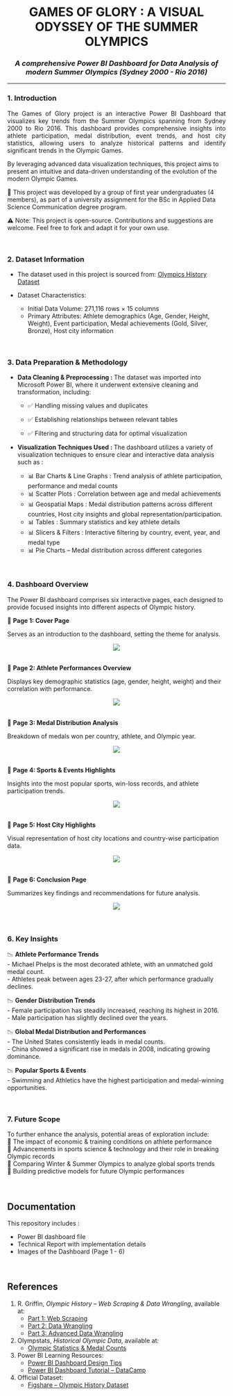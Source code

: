 <h1 align="center"> <b>GAMES OF GLORY : A VISUAL ODYSSEY OF THE SUMMER OLYMPICS</b> </h1>

<h3 align="center"> <b><i> A comprehensive Power BI Dashboard for  Data Analysis of modern Summer Olympics (Sydney 2000 - Rio 2016)  </i></b> </h3>

<hr>

### 1. Introduction 
<p align="justify">The Games of Glory project is an interactive Power BI Dashboard that visualizes key trends from the Summer Olympics spanning from Sydney 2000 to Rio 2016. This dashboard provides comprehensive insights into athlete participation, medal distribution, event trends, and host city statistics, allowing users to analyze historical patterns and identify significant trends in the Olympic Games.

By leveraging advanced data visualization techniques, this project aims to present an intuitive and data-driven understanding of the evolution of the modern Olympic Games.</p>

<p>🤝 This project was developed by a group of first year undergraduates (4 members), as part of a university assignment for the BSc in Applied Data Science Communication degree program.</p>
<p>⚠️ Note: This project is open-source. Contributions and suggestions are welcome. Feel free to fork and adapt it for your own use. </p>
<br>

### 2. Dataset Information
* The dataset used in this project is sourced from: <a href="https://figshare.com/articles/dataset/Olympic_history_longitudinal_data_scraped_from_www_sports-reference_com/6121274?file=11693840"> Olympics History Dataset </a>

* Dataset Characteristics:
    - Initial Data Volume: 271,116 rows × 15 columns
    - Primary Attributes: Athlete demographics (Age, Gender, Height, Weight), Event participation, Medal achievements (Gold, Silver, Bronze), Host city information

<br>
 
### 3. Data Preparation & Methodology

* <b>Data Cleaning & Preprocessing : </b>
  The dataset was imported into Microsoft Power BI, where it underwent extensive cleaning and transformation, including:
    - ✅ Handling missing values and duplicates</p>
    - ✅ Establishing relationships between relevant tables</p>
    - ✅ Filtering and structuring data for optimal visualization</p>

* <b>Visualization Techniques Used : </b>
  The dashboard utilizes a variety of visualization techniques to ensure clear and interactive data analysis such as :
    - 📊 Bar Charts & Line Graphs : Trend analysis of athlete participation, performance and medal counts
    - 📊 Scatter Plots : Correlation between age and medal achievements
    - 📊 Geospatial Maps : Medal distribution patterns across different countries, Host city insights and global representation/participation.
    - 📊 Tables : Summary statistics and key athlete details
    - 📊 Slicers & Filters : Interactive filtering by country, event, year, and medal type
    - 📊 Pie Charts – Medal distribution across different categories

<br>

### 4. Dashboard Overview
The Power BI dashboard comprises six interactive pages, each designed to provide focused insights into different aspects of Olympic history.

📌 <b>Page 1: Cover Page</b>
<p>Serves as an introduction to the dashboard, setting the theme for analysis.</p>
<div align="center">
  <img src = "Dashboard - Page 1.png" />
</div>
<br>

📌 <b>Page 2: Athlete Performances Overview</b>
<p>Displays key demographic statistics (age, gender, height, weight) and their correlation with performance.</p>
<div align="center">
  <img src = "Dashboard - Page 2.png" />
</div>
<br>

📌 <b>Page 3: Medal Distribution Analysis</b>
<p>Breakdown of medals won per country, athlete, and Olympic year.</p>
<div align="center">
  <img src = "Dashboard - Page 3.png" />
</div>
<br>

📌 <b>Page 4: Sports & Events Highlights</b> 
<p>Insights into the most popular sports, win-loss records, and athlete participation trends.</p>
<div align="center">
  <img src = "Dashboard - Page 4.png" />
</div>
<br>

📌 <b>Page 5: Host City Highlights</b> 
<p>Visual representation of host city locations and country-wise participation data.</p>
<div align="center">
  <img src = "Dashboard - Page 5.png" />
</div>
<br>

📌 <b>Page 6: Conclusion Page </b>
<p>Summarizes key findings and recommendations for future analysis. </p>
<div align="center">
  <img src = "Dashboard - Page 6.png" />
</div>
<br>

<br> 

### 6. Key Insights

<p> 📉 <b> Athlete Performance Trends </b>
<br> - Michael Phelps is the most decorated athlete, with an unmatched gold medal count.
<br> - Athletes peak between ages 23-27, after which performance gradually declines.</p>

<p> 📉 <b> Gender Distribution Trends </b>
<br> - Female participation has steadily increased, reaching its highest in 2016.
<br> - Male participation has slightly declined over the years.</p>

<p> 📉 <b> Global Medal Distribution and Performances </b>
<br> - The United States consistently leads in medal counts.
<br> - China showed a significant rise in medals in 2008, indicating growing dominance.</p>

<p> 📉 <b> Popular Sports & Events </b>
<br> - Swimming and Athletics have the highest participation and medal-winning opportunities.</p>

<br>

### 7. Future Scope
<p>To further enhance the analysis, potential areas of exploration include:
<br>📌 The impact of economic & training conditions on athlete performance
<br>📌 Advancements in sports science & technology and their role in breaking Olympic records
<br>📌 Comparing Winter & Summer Olympics to analyze global sports trends
<br>📌 Building predictive models for future Olympic performances</p>

<br>

## Documentation
This repository includes :
- Power BI dashboard file
- Technical Report with implementation details
- Images of the Dashboard (Page 1 - 6)

<br> 

## References
 
1. R. Griffin, *Olympic History – Web Scraping & Data Wrangling*, available at:  
   - [Part 1: Web Scraping](https://rgriff23.github.io/2018/05/27/olympic-history-1-web-scraping.html)  
   - [Part 2: Data Wrangling](https://rgriff23.github.io/2018/05/28/olympic-history-2-data-wrangling-1.html)  
   - [Part 3: Advanced Data Wrangling](https://rgriff23.github.io/2018/05/28/olympic-history-3-data-wrangling-2.html)  
2. Olympstats, *Historical Olympic Data*, available at:  
   - [Olympic Statistics & Medal Counts](http://olympstats.com/2016/08/21/the-olymadmen-and-olympstats-and-sports-reference/)  
3. Power BI Learning Resources:  
   - [Power BI Dashboard Design Tips](https://learn.microsoft.com/en-us/power-bi/create-reports/service-dashboards-design-tips)  
   - [Power BI Dashboard Tutorial – DataCamp](https://www.datacamp.com/tutorial/power-bi-dashboard-tutorial)  
4. Official Dataset:  
   - [Figshare – Olympic History Dataset](https://doi.org/10.6084/m9.figshare.6121274.v1)  


<br> 
